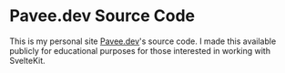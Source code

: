 # Pavee.dev Source Code

This is my personal site [Pavee.dev](https://pavee.dev)'s source code. I made this available publicly for educational purposes for those interested in working with SvelteKit.
